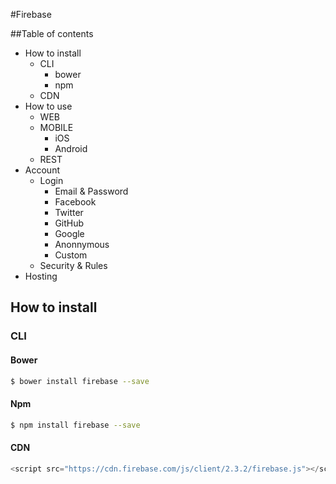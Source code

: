 #Firebase

##Table of contents
- How to install
  - CLI
    - bower
    - npm
  - CDN
- How to use
  - WEB
  - MOBILE
    - iOS
    - Android
  - REST
- Account
  - Login
    - Email & Password
    - Facebook
    - Twitter
    - GitHub
    - Google
    - Anonnymous
    - Custom
  - Security & Rules
- Hosting

## How to install

### CLI

#### Bower

```bash
$ bower install firebase --save
```

#### Npm
```bash
$ npm install firebase --save
```

#### CDN
```javascript
<script src="https://cdn.firebase.com/js/client/2.3.2/firebase.js"></script>
```
